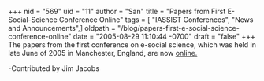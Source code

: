 +++
nid = "569"
uid = "11"
author = "San"
title = "Papers from First E-Social-Science Conference Online"
tags = [ "IASSIST Conferences", "News and Announcements",]
oldpath = "/blog/papers-first-e-social-science-conference-online"
date = "2005-08-29 11:10:44 -0700"
draft = "false"
+++
The papers from the first conference on e-social science, which was held
in late June of 2005 in Manchester, England, are now
[online.](http://www.ncess.ac.uk/events/conference/programme/)

-Contributed by Jim Jacobs
